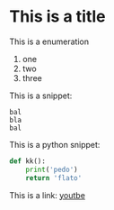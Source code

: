 This is a title
===============

This is a enumeration
1. one
1. two
1. three 


This is a snippet: 
``` bla
bal
bla
bal 
```

This is a python snippet: 
```python 
def kk(): 
	print('pedo')
	return 'flato'
```
This is a link: 
[youtbe](www.youtube.com)
